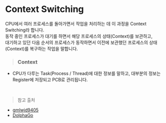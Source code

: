# Context Switching
CPU에서 여러 프로세스를 돌아가면서 작업을 처리하는 데 이 과정을 Context Switching라 합니다.  
동작 중인 프로세스가 대기를 하면서 해당 프로세스의 상태(Context)를 보관하고,  
대기하고 있던 다음 순서의 프로세스가 동작하면서 이전에 보관했던 프로세스의 상태(Context)를 복구하는 작업을 말합니다.

> ### Context
- CPU가 다루는 Task(Process / Thread)에 대한 정보를 말하고, 대부분의 정보는 Register에 저장되고 PCB로 관리됩니다.

<br>

> 참고 출처
- [gmlwjd9405](https://gmlwjd9405.github.io/2018/09/14/process-vs-thread.html)
- [DolphaGo](https://m.blog.naver.com/adamdoha/222019884898)